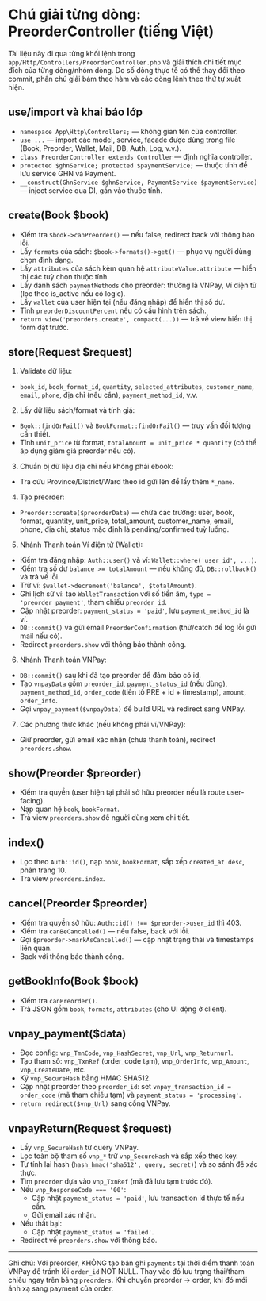 # Chú giải từng dòng: PreorderController (tiếng Việt)

Tài liệu này đi qua từng khối lệnh trong `app/Http/Controllers/PreorderController.php` và giải thích chi tiết mục đích của từng dòng/nhóm dòng. Do số dòng thực tế có thể thay đổi theo commit, phần chú giải bám theo hàm và các dòng lệnh theo thứ tự xuất hiện.

## use/import và khai báo lớp
- `namespace App\Http\Controllers;` — không gian tên của controller.
- `use ...` — import các model, service, facade được dùng trong file (Book, Preorder, Wallet, Mail, DB, Auth, Log, v.v.).
- `class PreorderController extends Controller` — định nghĩa controller.
- `protected $ghnService; protected $paymentService;` — thuộc tính để lưu service GHN và Payment.
- `__construct(GhnService $ghnService, PaymentService $paymentService)` — inject service qua DI, gán vào thuộc tính.

## create(Book $book)
- Kiểm tra `$book->canPreorder()` — nếu false, redirect back với thông báo lỗi.
- Lấy `formats` của sách: `$book->formats()->get()` — phục vụ người dùng chọn định dạng.
- Lấy `attributes` của sách kèm quan hệ `attributeValue.attribute` — hiển thị các tuỳ chọn thuộc tính.
- Lấy danh sách `paymentMethods` cho preorder: thường là VNPay, Ví điện tử (lọc theo is_active nếu có logic).
- Lấy `wallet` của user hiện tại (nếu đăng nhập) để hiển thị số dư.
- Tính `preorderDiscountPercent` nếu có cấu hình trên sách.
- `return view('preorders.create', compact(...))` — trả về view hiển thị form đặt trước.

## store(Request $request)
1) Validate dữ liệu:
- `book_id`, `book_format_id`, `quantity`, `selected_attributes`, `customer_name`, `email`, `phone`, địa chỉ (nếu cần), `payment_method_id`, v.v.

2) Lấy dữ liệu sách/format và tính giá:
- `Book::findOrFail()` và `BookFormat::findOrFail()` — truy vấn đối tượng cần thiết.
- Tính `unit_price` từ format, `totalAmount = unit_price * quantity` (có thể áp dụng giảm giá preorder nếu có).

3) Chuẩn bị dữ liệu địa chỉ nếu không phải ebook:
- Tra cứu Province/District/Ward theo id gửi lên để lấy thêm `*_name`.

4) Tạo preorder:
- `Preorder::create($preorderData)` — chứa các trường: user, book, format, quantity, unit_price, total_amount, customer_name, email, phone, địa chỉ, status mặc định là pending/confirmed tuỳ luồng.

5) Nhánh Thanh toán Ví điện tử (Wallet):
- Kiểm tra đăng nhập: `Auth::user()` và ví: `Wallet::where('user_id', ...)`.
- Kiểm tra số dư `balance >= totalAmount` — nếu không đủ, `DB::rollback()` và trả về lỗi.
- Trừ ví: `$wallet->decrement('balance', $totalAmount)`.
- Ghi lịch sử ví: tạo `WalletTransaction` với số tiền âm, `type = 'preorder_payment'`, tham chiếu `preorder_id`.
- Cập nhật preorder: `payment_status = 'paid'`, lưu `payment_method_id` là ví.
- `DB::commit()` và gửi email `PreorderConfirmation` (thử/catch để log lỗi gửi mail nếu có).
- Redirect `preorders.show` với thông báo thành công.

6) Nhánh Thanh toán VNPay:
- `DB::commit()` sau khi đã tạo preorder để đảm bảo có id.
- Tạo `vnpayData` gồm `preorder_id`, `payment_status_id` (nếu dùng), `payment_method_id`, `order_code` (tiền tố PRE + id + timestamp), `amount`, `order_info`.
- Gọi `vnpay_payment($vnpayData)` để build URL và redirect sang VNPay.

7) Các phương thức khác (nếu không phải ví/VNPay):
- Giữ preorder, gửi email xác nhận (chưa thanh toán), redirect `preorders.show`.

## show(Preorder $preorder)
- Kiểm tra quyền (user hiện tại phải sở hữu preorder nếu là route user-facing).
- Nạp quan hệ `book`, `bookFormat`.
- Trả view `preorders.show` để người dùng xem chi tiết.

## index()
- Lọc theo `Auth::id()`, nạp `book`, `bookFormat`, sắp xếp `created_at desc`, phân trang 10.
- Trả view `preorders.index`.

## cancel(Preorder $preorder)
- Kiểm tra quyền sở hữu: `Auth::id() !== $preorder->user_id` thì 403.
- Kiểm tra `canBeCancelled()` — nếu false, back với lỗi.
- Gọi `$preorder->markAsCancelled()` — cập nhật trạng thái và timestamps liên quan.
- Back với thông báo thành công.

## getBookInfo(Book $book)
- Kiểm tra `canPreorder()`.
- Trả JSON gồm `book`, `formats`, `attributes` (cho UI động ở client).

## vnpay_payment($data)
- Đọc config: `vnp_TmnCode`, `vnp_HashSecret`, `vnp_Url`, `vnp_Returnurl`.
- Tạo tham số: `vnp_TxnRef` (order_code tạm), `vnp_OrderInfo`, `vnp_Amount`, `vnp_CreateDate`, etc.
- Ký `vnp_SecureHash` bằng HMAC SHA512.
- Cập nhật preorder theo `preorder_id`: set `vnpay_transaction_id = order_code` (mã tham chiếu tạm) và `payment_status = 'processing'`.
- `return redirect($vnp_Url)` sang cổng VNPay.

## vnpayReturn(Request $request)
- Lấy `vnp_SecureHash` từ query VNPay.
- Lọc toàn bộ tham số `vnp_*` trừ `vnp_SecureHash` và sắp xếp theo key.
- Tự tính lại hash (`hash_hmac('sha512', query, secret)`) và so sánh để xác thực.
- Tìm `preorder` dựa vào `vnp_TxnRef` (mã đã lưu tạm trước đó).
- Nếu `vnp_ResponseCode === '00'`:
  - Cập nhật `payment_status = 'paid'`, lưu transaction id thực tế nếu cần.
  - Gửi email xác nhận.
- Nếu thất bại:
  - Cập nhật `payment_status = 'failed'`.
- Redirect về `preorders.show` với thông báo.

---
Ghi chú: Với preorder, KHÔNG tạo bản ghi `payments` tại thời điểm thanh toán VNPay để tránh lỗi `order_id` NOT NULL. Thay vào đó lưu trạng thái/tham chiếu ngay trên bảng `preorders`. Khi chuyển preorder → order, khi đó mới ánh xạ sang payment của order.
